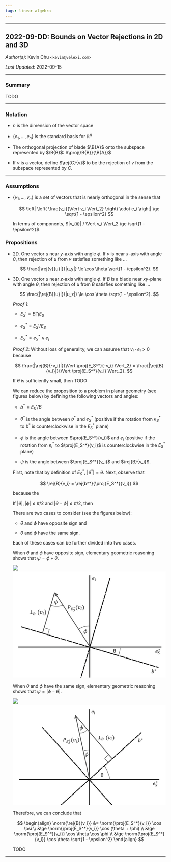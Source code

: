 ```yaml
---
tags: linear-algebra 
---
```


--------------------------------------------------------------------------------------------

2022-09-DD: Bounds on Vector Rejections in 2D and 3D
----------------------------------------------------

_Author(s)_: Kevin Chu `<kevin@velexi.com>`

_Last Updated_: 2022-09-15

--------------------------------------------------------------------------------------------
### Summary

TODO

--------------------------------------------------------------------------------------------
### Notation

* $n$ is the dimension of the vector space

* $\{e_1, \ldots, e_n\}$ is the standard basis for $\mathbb{R}^n$

* $\newcommand{\proj}[2]{P_{#1}\left({#2}\right)}$
  The orthogonal projection of blade $\B{A}$ onto the subspace represented by $\B{B}$:
  $\proj{\B{B}}{\B{A}}$

* $\newcommand{\rej}[2]{\perp_{#1}\left({#2}\right)}$
  If $v$ is a vector, define $\rej{C}{v}$ to be the rejection of $v$ from the subspace
  represented by $C$.

--------------------------------------------------------------------------------------------
### Assumptions

* $\{v_1, \ldots, v_n\}$ is a set of vectors that is nearly orthogonal in the sense that

  $$
  \left| \left( \frac{v_i}{\Vert v_i \Vert_2} \right) \cdot e_i \right|
  \ge \sqrt{1 - \epsilon^2}
  $$

  In terms of components, $|v_{ii}| / \Vert v_i \Vert_2 \ge \sqrt{1 - \epsilon^2}$.

### Propositions

* 2D. One vector $u$ near $y$-axis with angle $\phi$. If $v$ is near $x$-axis with angle
  $\theta$, then rejection of $u$ from $v$ satisfies something like …

  $$
  \frac{|\rej{v}{u}|}{|u_y|} \le \cos \theta \sqrt{1 - \epsilon^2}.
  $$

* 3D. One vector $u$ near $z$-axis with angle $\phi$. If $B$ is a blade near $xy$-plane
  with angle $\theta$, then rejection of $u$ from $B$ satisfies something like …

  $$
  \frac{|\rej{B}{u}|}{|u_z|} \le \cos \theta \sqrt{1 - \epsilon^2}.
  $$

  _Proof 1_: 

  * $E_S' = B \bigcap E_S$

  * $e_S^* = E_S' / E_S$

  * $E_S^* = e_S^* \wedge e_i$

  _Proof 2_: Without loss of generality, we can assume that $v_i \cdot e_i > 0$ because
  
  $$
  \frac{|\rej{B}{-v_i}|}{\Vert \proj{E_S^*}{-v_i} \Vert_2}
  = \frac{|\rej{B}{v_i}|}{\Vert \proj{E_S^*}{v_i} \Vert_2}.
  $$

  If $\theta$ is sufficiently small, then TODO

  We can reduce the proposition to a problem in planar geometry (see figures below) by
  defining the following vectors and angles:

  * $b^* = E_S' / B$

  * $\theta^*$ is the angle between $b^*$ and $e_S^*$ (positive if the rotation from
    $e_S^*$ to $b^*$ is counterclockwise in the $E_S^*$ plane)

  * $\phi$ is the angle between $\proj{E_S^*}{v_i}$ and $e_i$ (positive if the rotation
    from $e_i^*$ to $\proj{E_S^*}{v_i}$ is counterclockwise in the $E_S^*$ plane)

  * $\psi$ is the angle between $\proj{E_S^*}{v_i}$ and $\rej{B}{v_i}$.

  First, note that by definition of $E_S^*$, $|\theta^*| = \theta$. Next, observe that

  $$
  \rej{B}{v_i} = \rej{b^*}{\proj{E_S^*}{v_i}}
  $$

  because the 

  If $|\theta|, |\phi| \le \pi / 2$ and $|\theta - \phi| \le \pi / 2$, then

  There are two cases to consider (see the
  figures below):

  * $\theta$ and $\phi$ have opposite sign and

  * $\theta$ and $\phi$ have the same sign.

  Each of these cases can be further divided into two cases.

  When $\theta$ and $\phi$ have opposite sign, elementary geometric reasoning shows that
  $\psi = \phi + \theta$.

  ![](figures/2022-09-03-E_S_star-theta-phi-opposite-sign-phi-less-than-zero.png)
  ![](figures/2022-09-03-E_S_star-theta-phi-opposite-sign-phi-greater-than-zero.png)
  
  When $\theta$ and $\phi$ have the same sign, elementary geometric reasoning shows that
  $\psi = |\phi - \theta|$.

  ![](figures/2022-09-03-E_S_star-theta-phi-same-sign-theta-less-than-phi.png)
  ![](figures/2022-09-03-E_S_star-theta-phi-same-sign-theta-greater-than-phi.png)

  Therefore, we can conclude that

  $$
  \begin{align}
  \norm{\rej{B}{v_i}}
  &= \norm{\proj{E_S^*}{v_i}} \cos \psi \\
  &\ge \norm{\proj{E_S^*}{v_i}} \cos (\theta + \phi) \\
  &\ge \norm{\proj{E_S^*}{v_i}} \cos \theta \cos \phi \\
  &\ge \norm{\proj{E_S^*}{v_i}} \cos \theta \sqrt{1 - \epsilon^2}
  \end{align}
  $$

  TODO

--------------------------------------------------------------------------------------------
